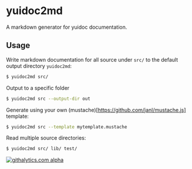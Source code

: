 yuidoc2md
=========
A markdown generator for yuidoc documentation. 

Usage
-----
Write markdown documentation for all source under `src/` to the default output directory `yuidoc2md`:
```sh
$ yuidoc2md src/
```

Output to a specific folder
```sh
$ yuidoc2md src --output-dir out
```

Generate using your own (mustache)[https://github.com/janl/mustache.js] template:
```sh
$ yuidoc2md src --template mytemplate.mustache
```

Read multiple source directories: 
```sh
$ yuidoc2md src/ lib/ test/
```



[![githalytics.com alpha](https://cruel-carlota.pagodabox.com/73a8cb7dd34b538b81fbfa6d8339aee2 "githalytics.com")](http://githalytics.com/75lb/yuidoc2md)
